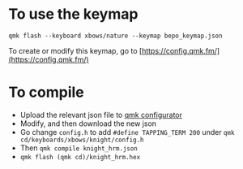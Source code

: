 
# To use the keymap
```
qmk flash --keyboard xbows/nature --keymap bepo_keymap.json
```

To create or modify this keymap, go to [https://config.qmk.fm/](https://config.qmk.fm/)

# To compile

* Upload the relevant json file to [qmk configurator](https://config.qmk.fm/#/xbows/knight/LAYOUT)
* Modify, and then download the new json
* Go change `config.h` to add `#define TAPPING_TERM 200` under `qmk cd/keyboards/xbows/knight/config.h`
* Then `qmk compile knight_hrm.json`
* `qmk flash (qmk cd)/knight_hrm.hex`

